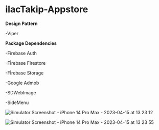 # ilacTakip-Appstore


****Design Pattern****

-Viper


****Package Dependencies****

-Firebase Auth

-Fİrebase Firestore

-Fİrebase Storage

-Google Admob

-SDWebImage

-SideMenu

![Simulator Screenshot - iPhone 14 Pro Max - 2023-04-15 at 13 23 12](https://github.com/necipfazilgocer/ilacTakip-Appstore/assets/114177524/30ae74ea-707e-4710-9dbb-d89ddd756231)

![Simulator Screenshot - iPhone 14 Pro Max - 2023-04-15 at 13 23 55](https://github.com/necipfazilgocer/ilacTakip-Appstore/assets/114177524/fc5f170f-529b-4483-8762-1e99cb1102ff)


